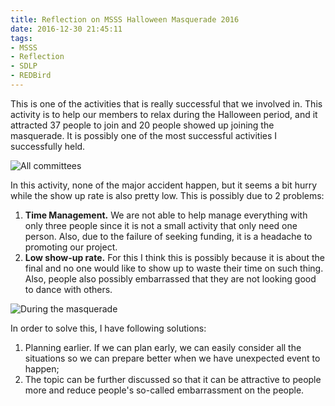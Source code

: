 ```yaml
---
title: Reflection on MSSS Halloween Masquerade 2016
date: 2016-12-30 21:45:11
tags:
- MSSS
- Reflection
- SDLP
- REDBird
---
```

This is one of the activities that is really successful that we involved in. This activity is to help our members to relax during the Halloween period, and it attracted 37 people to join and 20 people showed up joining the masquerade. It is possibly one of the most successful activities I successfully held. 

![All committees](https://cdn.patrickwu.space/posts/exp/hm-1.jpg)
<!--more-->
In this activity, none of the major accident happen, but it seems a bit hurry while the show up rate is also pretty low. This is possibly due to 2 problems:

1. **Time Management.** We are not able to help manage everything with only three people since it is not a small activity that only need one person. Also, due to the failure of seeking funding, it is a headache to promoting our project.
2. **Low show-up rate.** For this I think this is possibly because it is about the final and no one would like to show up to waste their time on such thing. Also, people also possibly embarrassed that they are not looking good to dance with others.

![During the masquerade](https://cdn.patrickwu.space/posts/exp/hm-2.jpg)

In order to solve this, I have following solutions:
1. Planning earlier. If we can plan early, we can easily consider all the situations so we can prepare better when we have unexpected event to happen;
2. The topic can be further discussed so that it can be attractive to people more and reduce people's so-called embarrassment on the people. 